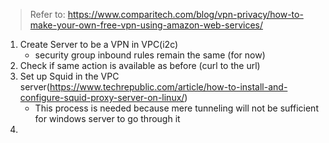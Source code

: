 > Refer to: https://www.comparitech.com/blog/vpn-privacy/how-to-make-your-own-free-vpn-using-amazon-web-services/

1. Create Server to be a VPN in VPC(i2c)
    - security group inbound rules remain the same (for now)
2. Check if same action is available as before (curl to the url)
3. Set up Squid in the VPC server(https://www.techrepublic.com/article/how-to-install-and-configure-squid-proxy-server-on-linux/)
    - This process is needed because mere tunneling will not be sufficient for windows server to go through it
4. 